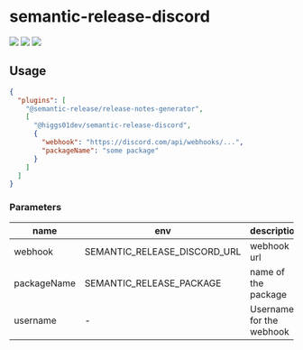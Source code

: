 # semantic-release-discord
![](https://img.shields.io/npm/l/@higgs01dev/semantic-release-discord)
[![](https://img.shields.io/npm/v/@higgs01dev/semantic-release-discord)](https://www.npmjs.com/package/@higgs01dev/semantic-release-discord)
![](https://img.shields.io/bundlephobia/min/@higgs01dev/semantic-release-discord)
## Usage
```json
{
  "plugins": [
    "@semantic-release/release-notes-generator",
    [
      "@higgs01dev/semantic-release-discord",
      {
        "webhook": "https://discord.com/api/webhooks/...",
        "packageName": "some package"
      }
    ]
  ]
}
```

### Parameters
|name|env|description|
|---|---|---|
|webhook|SEMANTIC_RELEASE_DISCORD_URL|webhook url|
|packageName|SEMANTIC_RELEASE_PACKAGE|name of the package|
|username|-|Username for the webhook|